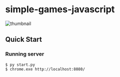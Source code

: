 # simple-games-javascript

![thumbnail](https://user-images.githubusercontent.com/9623983/176030528-71bebc46-a39b-482f-9f63-b8d40a82fdb5.png)

## Quick Start

### Running server

```console
$ py start.py
$ chrome.exe http://localhost:8080/
```
